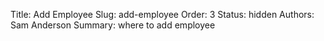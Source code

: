 Title: Add Employee
Slug: add-employee
Order: 3
Status: hidden
Authors: Sam Anderson
Summary: where to add employee

